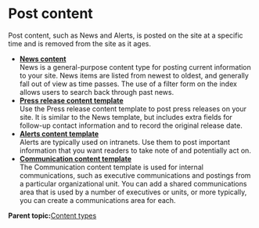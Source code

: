 # Post content 

Post content, such as News and Alerts, is posted on the site at a specific time and is removed from the site as it ages.

-   **[News content ](../ctc/ctc_arch_contypes_news.md)**  
News is a general-purpose content type for posting current information to your site. News items are listed from newest to oldest, and generally fall out of view as time passes. The use of a filter form on the index allows users to search back through past news.
-   **[Press release content template ](../ctc/ctc_arch_contypes_press.md)**  
Use the Press release content template to post press releases on your site. It is similar to the News template, but includes extra fields for follow-up contact information and to record the original release date.
-   **[Alerts content template ](../ctc/ctc_arch_contypes_alert.md)**  
Alerts are typically used on intranets. Use them to post important information that you want readers to take note of and potentially act on.
-   **[Communication content template ](../ctc/ctc_arch_contypes_comm.md)**  
The Communication content template is used for internal communications, such as executive communications and postings from a particular organizational unit. You can add a shared communications area that is used by a number of executives or units, or more typically, you can create a communications area for each.

**Parent topic:**[Content types ](../ctc/ctc_arch_contypes.md)

